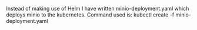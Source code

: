 Instead of making use of Helm I have written minio-deployment.yaml which deploys minio to the kubernetes. Command used is: kubectl create -f minio-deployment.yaml